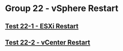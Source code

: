 Group 22 - vSphere Restart
=======


[Test 22-1 - ESXi Restart](22-1-ESXi-Restart.md)
-
[Test 22-2 - vCenter Restart](22-2-vCenter-Restart.md)
-
